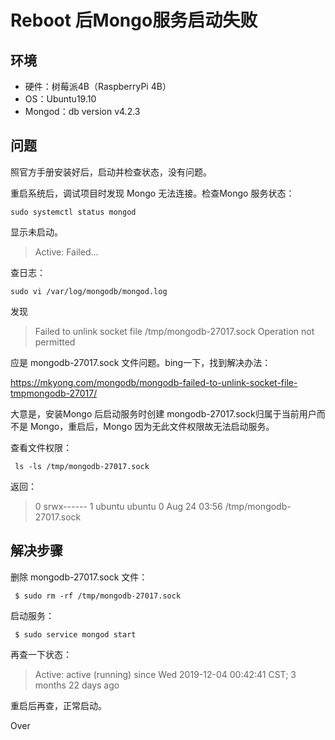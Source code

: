# Reboot 后Mongo服务启动失败

## 环境
- 硬件：树莓派4B（RaspberryPi 4B）
- OS：Ubuntu19.10
- Mongod：db version v4.2.3

## 问题
照官方手册安装好后，启动并检查状态，没有问题。

重启系统后，调试项目时发现 Mongo 无法连接。检查Mongo 服务状态：

` sudo systemctl status mongod `

显示未启动。

> Active: Failed...

查日志：

`sudo vi /var/log/mongodb/mongod.log`

发现

> Failed to unlink socket file /tmp/mongodb-27017.sock Operation not permitted

应是 mongodb-27017.sock 文件问题。bing一下，找到解决办法：

https://mkyong.com/mongodb/mongodb-failed-to-unlink-socket-file-tmpmongodb-27017/

大意是，安装Mongo 后启动服务时创建 mongodb-27017.sock归属于当前用户而不是 Mongo，重启后，Mongo 因为无此文件权限故无法启动服务。

查看文件权限：

` ls -ls /tmp/mongodb-27017.sock`

返回：

> 0 srwx------ 1 ubuntu ubuntu 0 Aug 24 03:56 /tmp/mongodb-27017.sock

## 解决步骤

删除 mongodb-27017.sock 文件：

` $ sudo rm -rf /tmp/mongodb-27017.sock`

启动服务：

` $ sudo service mongod start`

再查一下状态：

> Active: active (running) since Wed 2019-12-04 00:42:41 CST; 3 months 22 days ago

重启后再查，正常启动。

Over




